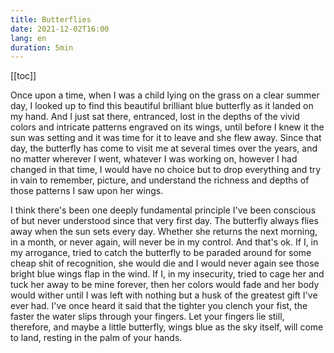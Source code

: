 ```yaml
---
title: Butterflies 
date: 2021-12-02T16:00
lang: en
duration: 5min
---
```


[[toc]]

Once upon a time,  when I was a child lying on the grass on a clear summer day, I looked up to find this beautiful brilliant blue butterfly as it landed on my hand. And I just sat there, entranced, lost in the depths of the vivid colors and intricate patterns engraved on its wings, until before I knew it the sun was setting and it was time for it to leave and she flew away. Since that day, the butterfly has come to visit me at several times over the years, and no matter wherever I went, whatever I was working on, however I had changed in that time, I would have no choice but to drop everything and try in vain to remember, picture, and understand the richness and depths of those patterns I saw upon her wings. 

I think there's been one deeply fundamental principle I've been conscious of but never understood since that very first day. The butterfly always flies away when the sun sets every day. Whether she returns the next morning, in a month, or never again, will never be in my control. And that's ok. If I, in my arrogance, tried to catch the butterfly to be paraded around for some cheap shit of recognition, she would die and I would never again see those bright blue wings flap in the wind. If I, in my insecurity, tried to cage her and tuck her away to be mine forever, then her colors would fade and her body would wither until I was left with nothing but a husk of the greatest gift I've ever had. I've once heard it said that the tighter you clench your fist, the faster the water slips through your fingers. Let your fingers lie still, therefore, and maybe a little butterfly, wings blue as the sky itself, will come to land, resting in the palm of your hands.
